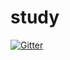 # study

[![Gitter](https://badges.gitter.im/Join%20Chat.svg)](https://gitter.im/Project-Ninja/study?utm_source=badge&utm_medium=badge&utm_campaign=pr-badge)
